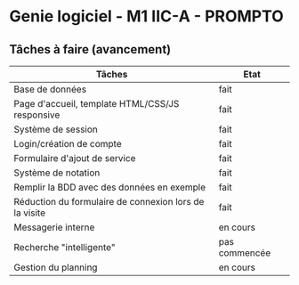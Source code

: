 Genie logiciel - M1 IIC-A - PROMPTO
===================================

Tâches à faire (avancement)
---------------------------

|Tâches                                                 | Etat          |
|-------------------------------------------------------|---------------|
|Base de données                                        | fait          |
|Page d'accueil, template HTML/CSS/JS responsive        | fait          |
|Système de session                                     | fait          |
|Login/création de compte                               | fait          |
|Formulaire d'ajout de service                          | fait          |
|Système de notation                                    | fait          |
|Remplir la BDD avec des données en exemple             | fait          |
|Réduction du formulaire de connexion lors de la visite | fait          |
|Messagerie interne                                     | en cours      |
|Recherche "intelligente"                               | pas commencée |
|Gestion du planning                                    | en cours      |
